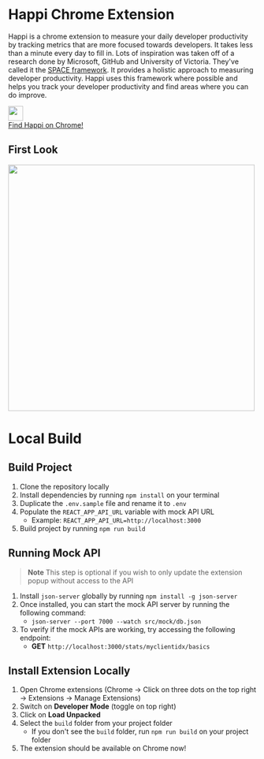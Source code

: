 # Happi Chrome Extension
Happi is a chrome extension to measure your daily developer productivity by tracking metrics that are more focused towards developers. It takes less than a minute every day to fill in.
Lots of inspiration was taken off of a research done by Microsoft, GitHub and University of Victoria. They've called it the [SPACE framework](https://queue.acm.org/detail.cfm?id=3454124). It provides a holistic approach to measuring developer productivity. Happi uses this framework where possible and helps you track your developer productivity and find areas where you can do improve.

<a href="https://chrome.google.com/webstore/detail/happi/enjnekjgcjcjhmdhegdgenhaghkfjfld">
    <img style="display:inline;" src="https://edent.github.io/SuperTinyIcons/images/svg/chrome.svg" width="30" />
    <div>Find Happi on Chrome!</div>
<a/>

## First Look
<img src="https://github.com/shahlin/happi-extension/assets/32275018/64ec8fd2-9c1c-480b-8f23-e7199ff2dbad" width="500"/>

# Local Build
## Build Project
1. Clone the repository locally
2. Install dependencies by running `npm install` on your terminal
3. Duplicate the `.env.sample` file and rename it to `.env`
4. Populate the `REACT_APP_API_URL` variable with mock API URL
    - Example: `REACT_APP_API_URL=http://localhost:3000`
5. Build project by running `npm run build`

## Running Mock API
> **Note**
> This step is optional if you wish to only update the extension popup without access to the API
1. Install `json-server` globally by running `npm install -g json-server`
2. Once installed, you can start the mock API server by running the following command:
    - `json-server --port 7000 --watch src/mock/db.json`
3. To verify if the mock APIs are working, try accessing the following endpoint:
    - **GET** `http://localhost:3000/stats/myclientidx/basics`

## Install Extension Locally
1. Open Chrome extensions (Chrome -> Click on three dots on the top right -> Extensions -> Manage Extensions)
2. Switch on **Developer Mode** (toggle on top right)
3. Click on **Load Unpacked**
4. Select the `build` folder from your project folder
    - If you don't see the `build` folder, run `npm run build` on your project folder
5. The extension should be available on Chrome now!
